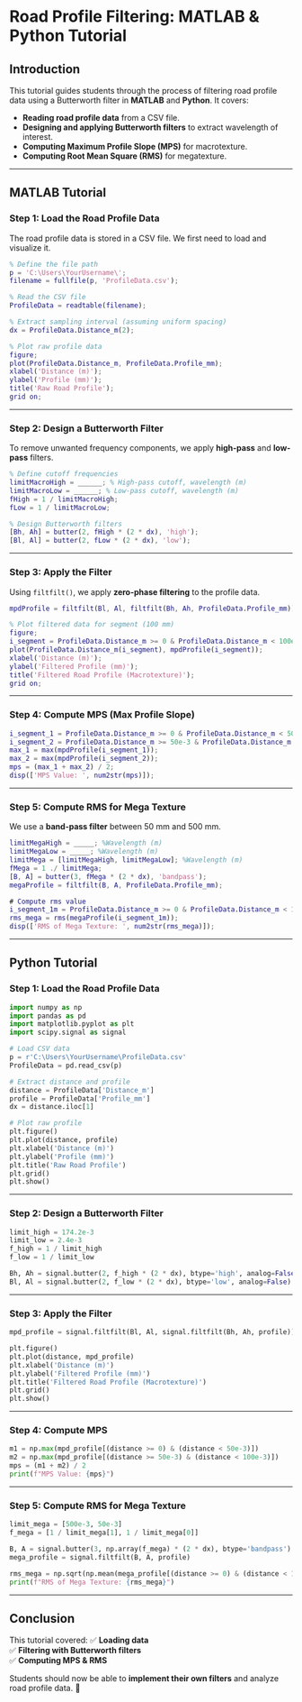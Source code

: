 # Road Profile Filtering: MATLAB & Python Tutorial

## **Introduction**
This tutorial guides students through the process of filtering road profile data using a Butterworth filter in **MATLAB** and **Python**. It covers:

- **Reading road profile data** from a CSV file.
- **Designing and applying Butterworth filters** to extract  wavelength of interest.
- **Computing Maximum Profile Slope (MPS)** for macrotexture.
- **Computing Root Mean Square (RMS)** for megatexture.

---

## **MATLAB Tutorial**

### **Step 1: Load the Road Profile Data**
The road profile data is stored in a CSV file. We first need to load and visualize it.

```matlab
% Define the file path
p = 'C:\Users\YourUsername\';
filename = fullfile(p, 'ProfileData.csv');

% Read the CSV file
ProfileData = readtable(filename);

% Extract sampling interval (assuming uniform spacing)
dx = ProfileData.Distance_m(2); 

% Plot raw profile data
figure;
plot(ProfileData.Distance_m, ProfileData.Profile_mm);
xlabel('Distance (m)');
ylabel('Profile (mm)');
title('Raw Road Profile');
grid on;
```

---

### **Step 2: Design a Butterworth Filter**
To remove unwanted frequency components, we apply **high-pass** and **low-pass** filters.

```matlab
% Define cutoff frequencies
limitMacroHigh = ______; % High-pass cutoff, wavelength (m)
limitMacroLow = ______; % Low-pass cutoff, wavelength (m)
fHigh = 1 / limitMacroHigh;
fLow = 1 / limitMacroLow;

% Design Butterworth filters
[Bh, Ah] = butter(2, fHigh * (2 * dx), 'high');
[Bl, Al] = butter(2, fLow * (2 * dx), 'low');
```

---

### **Step 3: Apply the Filter**
Using `filtfilt()`, we apply **zero-phase filtering** to the profile data.

```matlab
mpdProfile = filtfilt(Bl, Al, filtfilt(Bh, Ah, ProfileData.Profile_mm));

% Plot filtered data for segment (100 mm)
figure;
i_segment = ProfileData.Distance_m >= 0 & ProfileData.Distance_m < 100e-3)
plot(ProfileData.Distance_m(i_segment), mpdProfile(i_segment));
xlabel('Distance (m)');
ylabel('Filtered Profile (mm)');
title('Filtered Road Profile (Macrotexture)');
grid on;
```

---

### **Step 4: Compute MPS (Max Profile Slope)**

```matlab
i_segment_1 = ProfileData.Distance_m >= 0 & ProfileData.Distance_m < 50e-3
i_segment_2 = ProfileData.Distance_m >= 50e-3 & ProfileData.Distance_m < 100e-3
max_1 = max(mpdProfile(i_segment_1));
max_2 = max(mpdProfile(i_segment_2));
mps = (max_1 + max_2) / 2;
disp(['MPS Value: ', num2str(mps)]);
```

---

### **Step 5: Compute RMS for Mega Texture**
We use a **band-pass filter** between 50 mm and 500 mm.

```matlab
limitMegaHigh = _____; %Wavelength (m)
limitMegaLow = _____; %Wavelength (m)
limitMega = [limitMegaHigh, limitMegaLow]; %Wavelength (m)
fMega = 1 ./ limitMega;
[B, A] = butter(3, fMega * (2 * dx), 'bandpass');
megaProfile = filtfilt(B, A, ProfileData.Profile_mm);

# Compute rms value
i_segment_1m = ProfileData.Distance_m >= 0 & ProfileData.Distance_m < 1
rms_mega = rms(megaProfile(i_segment_1m));
disp(['RMS of Mega Texture: ', num2str(rms_mega)]);
```

---

## **Python Tutorial**

### **Step 1: Load the Road Profile Data**

```python
import numpy as np
import pandas as pd
import matplotlib.pyplot as plt
import scipy.signal as signal

# Load CSV data
p = r'C:\Users\YourUsername\ProfileData.csv'
ProfileData = pd.read_csv(p)

# Extract distance and profile
distance = ProfileData['Distance_m']
profile = ProfileData['Profile_mm']
dx = distance.iloc[1]

# Plot raw profile
plt.figure()
plt.plot(distance, profile)
plt.xlabel('Distance (m)')
plt.ylabel('Profile (mm)')
plt.title('Raw Road Profile')
plt.grid()
plt.show()
```

---

### **Step 2: Design a Butterworth Filter**

```python
limit_high = 174.2e-3
limit_low = 2.4e-3
f_high = 1 / limit_high
f_low = 1 / limit_low

Bh, Ah = signal.butter(2, f_high * (2 * dx), btype='high', analog=False)
Bl, Al = signal.butter(2, f_low * (2 * dx), btype='low', analog=False)
```

---

### **Step 3: Apply the Filter**

```python
mpd_profile = signal.filtfilt(Bl, Al, signal.filtfilt(Bh, Ah, profile))

plt.figure()
plt.plot(distance, mpd_profile)
plt.xlabel('Distance (m)')
plt.ylabel('Filtered Profile (mm)')
plt.title('Filtered Road Profile (Macrotexture)')
plt.grid()
plt.show()
```

---

### **Step 4: Compute MPS**

```python
m1 = np.max(mpd_profile[(distance >= 0) & (distance < 50e-3)])
m2 = np.max(mpd_profile[(distance >= 50e-3) & (distance < 100e-3)])
mps = (m1 + m2) / 2
print(f"MPS Value: {mps}")
```

---

### **Step 5: Compute RMS for Mega Texture**

```python
limit_mega = [500e-3, 50e-3]
f_mega = [1 / limit_mega[1], 1 / limit_mega[0]]

B, A = signal.butter(3, np.array(f_mega) * (2 * dx), btype='bandpass')
mega_profile = signal.filtfilt(B, A, profile)

rms_mega = np.sqrt(np.mean(mega_profile[(distance >= 0) & (distance < 1)] ** 2))
print(f"RMS of Mega Texture: {rms_mega}")
```

---

## **Conclusion**
This tutorial covered:
✅ **Loading data**  
✅ **Filtering with Butterworth filters**  
✅ **Computing MPS & RMS**  

Students should now be able to **implement their own filters** and analyze road profile data. 🚀
